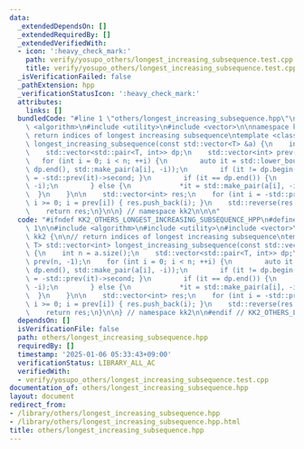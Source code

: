 ```yaml
---
data:
  _extendedDependsOn: []
  _extendedRequiredBy: []
  _extendedVerifiedWith:
  - icon: ':heavy_check_mark:'
    path: verify/yosupo_others/longest_increasing_subsequence.test.cpp
    title: verify/yosupo_others/longest_increasing_subsequence.test.cpp
  _isVerificationFailed: false
  _pathExtension: hpp
  _verificationStatusIcon: ':heavy_check_mark:'
  attributes:
    links: []
  bundledCode: "#line 1 \"others/longest_increasing_subsequence.hpp\"\n\n\n\n#include\
    \ <algorithm>\n#include <utility>\n#include <vector>\n\nnamespace kk2 {\n\n//\
    \ return indices of longest increasing subsequence\ntemplate <class T> std::vector<int>\
    \ longest_increasing_subsequence(const std::vector<T> &a) {\n    int n = a.size();\n\
    \    std::vector<std::pair<T, int>> dp;\n    std::vector<int> prev(n, -1);\n \
    \   for (int i = 0; i < n; ++i) {\n        auto it = std::lower_bound(dp.begin(),\
    \ dp.end(), std::make_pair(a[i], -i));\n        if (it != dp.begin()) { prev[i]\
    \ = -std::prev(it)->second; }\n        if (it == dp.end()) {\n            dp.emplace_back(a[i],\
    \ -i);\n        } else {\n            *it = std::make_pair(a[i], -i);\n      \
    \  }\n    }\n\n    std::vector<int> res;\n    for (int i = -std::prev(dp.end())->second;\
    \ i >= 0; i = prev[i]) { res.push_back(i); }\n    std::reverse(res.begin(), res.end());\n\
    \    return res;\n}\n\n} // namespace kk2\n\n\n"
  code: "#ifndef KK2_OTHERS_LONGEST_INCREASING_SUBSEQUENCE_HPP\n#define KK2_OTHERS_LONGEST_INCREASING_SUBSEQUENCE_HPP\
    \ 1\n\n#include <algorithm>\n#include <utility>\n#include <vector>\n\nnamespace\
    \ kk2 {\n\n// return indices of longest increasing subsequence\ntemplate <class\
    \ T> std::vector<int> longest_increasing_subsequence(const std::vector<T> &a)\
    \ {\n    int n = a.size();\n    std::vector<std::pair<T, int>> dp;\n    std::vector<int>\
    \ prev(n, -1);\n    for (int i = 0; i < n; ++i) {\n        auto it = std::lower_bound(dp.begin(),\
    \ dp.end(), std::make_pair(a[i], -i));\n        if (it != dp.begin()) { prev[i]\
    \ = -std::prev(it)->second; }\n        if (it == dp.end()) {\n            dp.emplace_back(a[i],\
    \ -i);\n        } else {\n            *it = std::make_pair(a[i], -i);\n      \
    \  }\n    }\n\n    std::vector<int> res;\n    for (int i = -std::prev(dp.end())->second;\
    \ i >= 0; i = prev[i]) { res.push_back(i); }\n    std::reverse(res.begin(), res.end());\n\
    \    return res;\n}\n\n} // namespace kk2\n\n#endif // KK2_OTHERS_LONGEST_INCREASING_SUBSEQUENCE_HPP\n"
  dependsOn: []
  isVerificationFile: false
  path: others/longest_increasing_subsequence.hpp
  requiredBy: []
  timestamp: '2025-01-06 05:33:43+09:00'
  verificationStatus: LIBRARY_ALL_AC
  verifiedWith:
  - verify/yosupo_others/longest_increasing_subsequence.test.cpp
documentation_of: others/longest_increasing_subsequence.hpp
layout: document
redirect_from:
- /library/others/longest_increasing_subsequence.hpp
- /library/others/longest_increasing_subsequence.hpp.html
title: others/longest_increasing_subsequence.hpp
---
```

